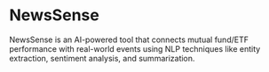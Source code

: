 # NewsSense
 NewsSense is an AI-powered tool that connects mutual fund/ETF performance with real-world events using NLP techniques like entity extraction, sentiment analysis, and summarization.
